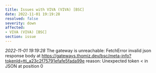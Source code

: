 ```yaml
---
title: Issues with VIVA (VIVA) [BSC]
date: 2022-11-01 19:19:28
resolved: false
severity: down
affected:
- VIVA (VIVA) [BSC]
section: issue
---
```


*2022-11-01 19:19:28* The gateway is unreachable: FetchError invalid json response body at https://gateways.thomiz.dev/bsc/meta-info?tokenId=tti_a23c2f75791efafe5fada99e reason: Unexpected token < in JSON at position 0